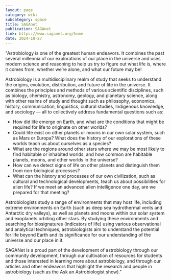 ```yaml
---
layout: page
category: wiki
subcategory: space
title: SAGAnet
publication: SAGAnet
link: https://www.saganet.org/home
date: 2024-10-27
---
```


"Astrobiology is one of the greatest human endeavors. It combines the past several millennia of our explorations of our place in the universe and uses modern science and reasoning to help us try to figure out what life is, where it comes from, whether we’re alone, and what our future may be!

Astrobiology is a multidisciplinary realm of study that seeks to understand the origins, evolution, distribution, and future of life in the universe. It combines the principles and methods of various scientific disciplines, such as biology, chemistry, astronomy, geology, and planetary science, along with other realms of study and thought such as philosophy, economics, history, communication, linguistics, cultural studies, Indigenous knowledge, and sociology — all to collectively address fundamental questions such as:

* How did life emerge on Earth, and what are the conditions that might be required for life to originate on other worlds?
* Could life exist on other planets or moons in our own solar system, such as Mars or Europa? What does the history of our explorations of these worlds teach us about ourselves as a species?
* What are the regions around other stars where we may be most likely to find habitable or inhabited worlds, and how common are habitable planets, moons, and other worlds in the universe?
* How can we detect signs of life on other planets and distinguish them from non-biological processes?
* What can the history and processes of our own civilization, such as cultural and technological developments, teach us about possibilities for alien life? If we meet an advanced alien intelligence one day, are we prepared for that meeting?

Astrobiologists study a range of environments that may host life, including extreme environments on Earth (such as deep sea hydrothermal vents and Antarctic dry valleys), as well as planets and moons within our solar system and exoplanets orbiting other stars. By studying these environments and searching for biosignatures (indicators of life) using various observational and analytical techniques, astrobiologists aim to understand the potential for life beyond Earth and its significance for our understanding of the universe and our place in it.

SAGANet is a proud part of the development of astrobiology through our community development, through our cultivation of resources for students and those interested in learning more about astrobiology, and through our articles and other endeavors that highlight the research and people in astrobiology (such as the Ask an Astrobiologist show)."
